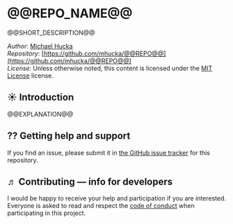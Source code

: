 @@REPO_NAME@@
================

@@SHORT_DESCRIPTION@@

*Author*:      [Michael Hucka](http://github.com/mhucka)<br>
*Repository*:   [https://github.com/mhucka/@@REPO@@](https://github.com/mhucka/@@REPO@@)<br>
*License*:      Unless otherwise noted, this content is licensed under the [MIT License](https://opensource.org/licenses/MIT) license.

☀ Introduction
-----------------------------

@@EXPLANATION@@

⁇ Getting help and support
--------------------------

If you find an issue, please submit it in [the GitHub issue tracker](https://github.com/mhucka/@@REPO@@/issues) for this repository.

♬ Contributing &mdash; info for developers
------------------------------------------

I would be happy to receive your help and participation if you are interested.  Everyone is asked to read and respect the [code of conduct](CONDUCT.md) when participating in this project.
